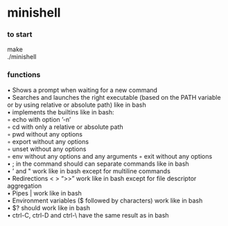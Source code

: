 # minishell<br/>
### to start<br/>
make<br/>
./minishell<br/>

### functions<br/>
• Shows a prompt when waiting for a new command<br/>
• Searches and launches the right executable (based on the PATH variable or by using relative or absolute path) like in bash<br/>
• implements the builtins like in bash:<br/>
◦ echo with option ’-n’<br/>
◦ cd with only a relative or absolute path<br/>
◦ pwd without any options<br/>
◦ export without any options<br/>
◦ unset without any options<br/>
◦ env without any options and any arguments ◦ exit without any options<br/>
• ; in the command should can separate commands like in bash<br/>
• ’ and " work like in bash except for multiline commands<br/>
• Redirections < > “>>” work like in bash except for file descriptor aggregation<br/>
• Pipes | work like in bash<br/>
• Environment variables ($ followed by characters) work like in bash <br/>
• $? should work like in bash<br/>
• ctrl-C, ctrl-D and ctrl-\ have the same result as in bash<br/>
